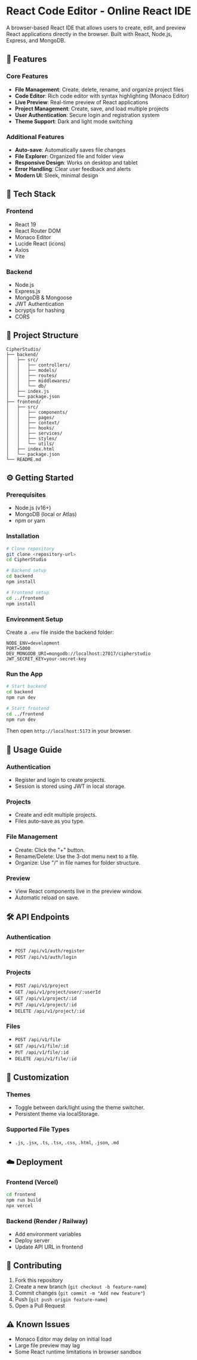 # React Code Editor - Online React IDE

A browser-based React IDE that allows users to create, edit, and preview React applications directly in the browser. Built with React, Node.js, Express, and MongoDB.

## 🚀 Features

### Core Features

- **File Management**: Create, delete, rename, and organize project files
- **Code Editor**: Rich code editor with syntax highlighting (Monaco Editor)
- **Live Preview**: Real-time preview of React applications
- **Project Management**: Create, save, and load multiple projects
- **User Authentication**: Secure login and registration system
- **Theme Support**: Dark and light mode switching

### Additional Features

- **Auto-save**: Automatically saves file changes
- **File Explorer**: Organized file and folder view
- **Responsive Design**: Works on desktop and tablet
- **Error Handling**: Clear user feedback and alerts
- **Modern UI**: Sleek, minimal design

## 🧠 Tech Stack

### Frontend

- React 19
- React Router DOM
- Monaco Editor
- Lucide React (icons)
- Axios
- Vite

### Backend

- Node.js
- Express.js
- MongoDB & Mongoose
- JWT Authentication
- bcryptjs for hashing
- CORS

## 📁 Project Structure

```
CipherStudio/
├── backend/
│   ├── src/
│   │   ├── controllers/
│   │   ├── models/
│   │   ├── routes/
│   │   ├── middlewares/
│   │   └── db/
│   ├── index.js
│   └── package.json
├── frontend/
│   ├── src/
│   │   ├── components/
│   │   ├── pages/
│   │   ├── context/
│   │   ├── hooks/
│   │   ├── services/
│   │   ├── styles/
│   │   └── utils/
│   ├── index.html
│   └── package.json
└── README.md
```

## ⚙️ Getting Started

### Prerequisites

- Node.js (v16+)
- MongoDB (local or Atlas)
- npm or yarn

### Installation

```bash
# Clone repository
git clone <repository-url>
cd CipherStudio

# Backend setup
cd backend
npm install

# Frontend setup
cd ../frontend
npm install
```

### Environment Setup

Create a `.env` file inside the backend folder:

```env
NODE_ENV=development
PORT=5000
DEV_MONGODB_URI=mongodb://localhost:27017/cipherstudio
JWT_SECRET_KEY=your-secret-key
```

### Run the App

```bash
# Start backend
cd backend
npm run dev

# Start frontend
cd ../frontend
npm run dev
```

Then open `http://localhost:5173` in your browser.

## 🧩 Usage Guide

### Authentication

- Register and login to create projects.
- Session is stored using JWT in local storage.

### Projects

- Create and edit multiple projects.
- Files auto-save as you type.

### File Management

- Create: Click the "+" button.
- Rename/Delete: Use the 3-dot menu next to a file.
- Organize: Use "/" in file names for folder structure.

### Preview

- View React components live in the preview window.
- Automatic reload on save.

## 🛠️ API Endpoints

### Authentication

- `POST /api/v1/auth/register`
- `POST /api/v1/auth/login`

### Projects

- `POST /api/v1/project`
- `GET /api/v1/project/user/:userId`
- `GET /api/v1/project/:id`
- `PUT /api/v1/project/:id`
- `DELETE /api/v1/project/:id`

### Files

- `POST /api/v1/file`
- `GET /api/v1/file/:id`
- `PUT /api/v1/file/:id`
- `DELETE /api/v1/file/:id`

## 🎨 Customization

### Themes

- Toggle between dark/light using the theme switcher.
- Persistent theme via localStorage.

### Supported File Types

- `.js`, `.jsx`, `.ts`, `.tsx`, `.css`, `.html`, `.json`, `.md`

## ☁️ Deployment

### Frontend (Vercel)

```bash
cd frontend
npm run build
npx vercel
```

### Backend (Render / Railway)

- Add environment variables
- Deploy server
- Update API URL in frontend

## 🤝 Contributing

1. Fork this repository
2. Create a new branch (`git checkout -b feature-name`)
3. Commit changes (`git commit -m "Add new feature"`)
4. Push (`git push origin feature-name`)
5. Open a Pull Request

## ⚠️ Known Issues

- Monaco Editor may delay on initial load
- Large file preview may lag
- Some React runtime limitations in browser sandbox
